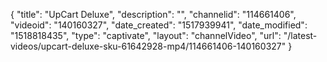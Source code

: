 {
    "title": "UpCart Deluxe",
    "description": "",
    "channelid": "114661406",
    "videoid": "140160327",
    "date_created": "1517939941",
    "date_modified": "1518818435",
    "type": "captivate",
    "layout": "channelVideo",
    "url": "\/latest-videos\/upcart-deluxe-sku-61642928-mp4\/114661406-140160327"
}
